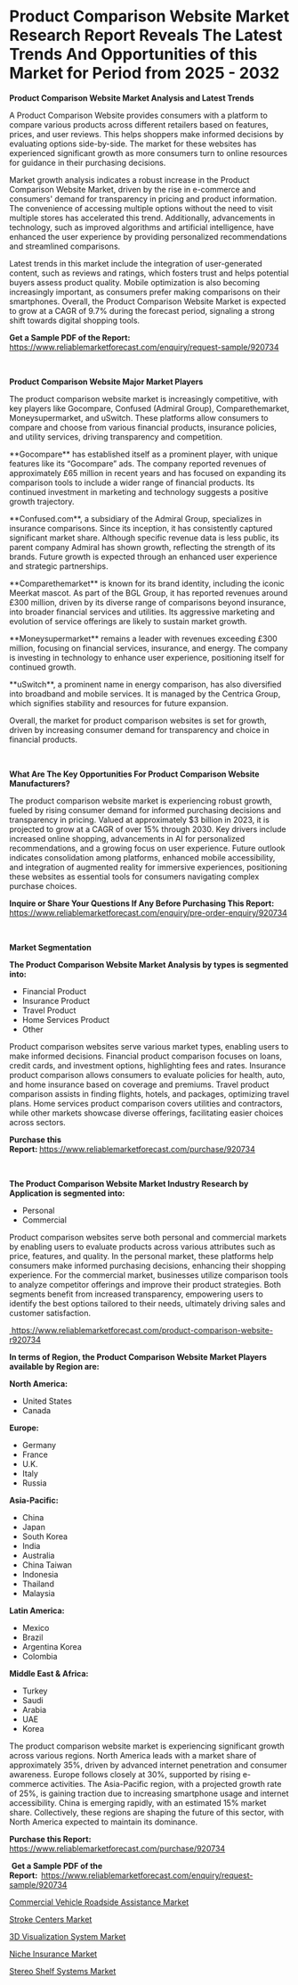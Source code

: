 <p><h1>Product Comparison Website Market Research Report Reveals The Latest Trends And Opportunities of this Market for Period from 2025 - 2032</h1></p><p><strong>Product Comparison Website Market Analysis and Latest Trends</strong></p>
<p><p>A Product Comparison Website provides consumers with a platform to compare various products across different retailers based on features, prices, and user reviews. This helps shoppers make informed decisions by evaluating options side-by-side. The market for these websites has experienced significant growth as more consumers turn to online resources for guidance in their purchasing decisions.</p><p>Market growth analysis indicates a robust increase in the Product Comparison Website Market, driven by the rise in e-commerce and consumers' demand for transparency in pricing and product information. The convenience of accessing multiple options without the need to visit multiple stores has accelerated this trend. Additionally, advancements in technology, such as improved algorithms and artificial intelligence, have enhanced the user experience by providing personalized recommendations and streamlined comparisons.</p><p>Latest trends in this market include the integration of user-generated content, such as reviews and ratings, which fosters trust and helps potential buyers assess product quality. Mobile optimization is also becoming increasingly important, as consumers prefer making comparisons on their smartphones. Overall, the Product Comparison Website Market is expected to grow at a CAGR of 9.7% during the forecast period, signaling a strong shift towards digital shopping tools.</p></p>
<p><strong>Get a Sample PDF of the Report:&nbsp;</strong> <a href="https://www.reliablemarketforecast.com/enquiry/request-sample/920734?utm_campaign=1169&utm_medium=2&utm_source=Github&utm_content=ia&utm_term=06032025&utm_id=product-comparison-website">https://www.reliablemarketforecast.com/enquiry/request-sample/920734</a></p>
<p>&nbsp;</p>
<p><strong>Product Comparison Website Major Market Players</strong></p>
<p><p>The product comparison website market is increasingly competitive, with key players like Gocompare, Confused (Admiral Group), Comparethemarket, Moneysupermarket, and uSwitch. These platforms allow consumers to compare and choose from various financial products, insurance policies, and utility services, driving transparency and competition.</p><p>**Gocompare** has established itself as a prominent player, with unique features like its “Gocompare” ads. The company reported revenues of approximately £65 million in recent years and has focused on expanding its comparison tools to include a wider range of financial products. Its continued investment in marketing and technology suggests a positive growth trajectory.</p><p>**Confused.com**, a subsidiary of the Admiral Group, specializes in insurance comparisons. Since its inception, it has consistently captured significant market share. Although specific revenue data is less public, its parent company Admiral has shown growth, reflecting the strength of its brands. Future growth is expected through an enhanced user experience and strategic partnerships.</p><p>**Comparethemarket** is known for its brand identity, including the iconic Meerkat mascot. As part of the BGL Group, it has reported revenues around £300 million, driven by its diverse range of comparisons beyond insurance, into broader financial services and utilities. Its aggressive marketing and evolution of service offerings are likely to sustain market growth.</p><p>**Moneysupermarket** remains a leader with revenues exceeding £300 million, focusing on financial services, insurance, and energy. The company is investing in technology to enhance user experience, positioning itself for continued growth.</p><p>**uSwitch**, a prominent name in energy comparison, has also diversified into broadband and mobile services. It is managed by the Centrica Group, which signifies stability and resources for future expansion.</p><p>Overall, the market for product comparison websites is set for growth, driven by increasing consumer demand for transparency and choice in financial products.</p></p>
<p>&nbsp;</p>
<p><strong>What Are The Key Opportunities For Product Comparison Website Manufacturers?</strong></p>
<p><p>The product comparison website market is experiencing robust growth, fueled by rising consumer demand for informed purchasing decisions and transparency in pricing. Valued at approximately $3 billion in 2023, it is projected to grow at a CAGR of over 15% through 2030. Key drivers include increased online shopping, advancements in AI for personalized recommendations, and a growing focus on user experience. Future outlook indicates consolidation among platforms, enhanced mobile accessibility, and integration of augmented reality for immersive experiences, positioning these websites as essential tools for consumers navigating complex purchase choices.</p></p>
<p><strong>Inquire or Share Your Questions If Any Before Purchasing This Report:</strong> <a href="https://www.reliablemarketforecast.com/enquiry/pre-order-enquiry/920734?utm_campaign=1169&utm_medium=2&utm_source=Github&utm_content=ia&utm_term=06032025&utm_id=product-comparison-website">https://www.reliablemarketforecast.com/enquiry/pre-order-enquiry/920734</a></p>
<p>&nbsp;</p>
<p><strong>Market Segmentation</strong></p>
<p><strong>The Product Comparison Website Market Analysis by types is segmented into:</strong></p>
<p><ul><li>Financial Product</li><li>Insurance Product</li><li>Travel Product</li><li>Home Services Product</li><li>Other</li></ul></p>
<p><p>Product comparison websites serve various market types, enabling users to make informed decisions. Financial product comparison focuses on loans, credit cards, and investment options, highlighting fees and rates. Insurance product comparison allows consumers to evaluate policies for health, auto, and home insurance based on coverage and premiums. Travel product comparison assists in finding flights, hotels, and packages, optimizing travel plans. Home services product comparison covers utilities and contractors, while other markets showcase diverse offerings, facilitating easier choices across sectors.</p></p>
<p><strong>Purchase this Report:&nbsp;</strong><a href="https://www.reliablemarketforecast.com/purchase/920734?utm_campaign=1169&utm_medium=2&utm_source=Github&utm_content=ia&utm_term=06032025&utm_id=product-comparison-website">https://www.reliablemarketforecast.com/purchase/920734</a></p>
<p>&nbsp;</p>
<p><strong>The Product Comparison Website Market Industry Research by Application is segmented into:</strong></p>
<p><ul><li>Personal</li><li>Commercial</li></ul></p>
<p><p>Product comparison websites serve both personal and commercial markets by enabling users to evaluate products across various attributes such as price, features, and quality. In the personal market, these platforms help consumers make informed purchasing decisions, enhancing their shopping experience. For the commercial market, businesses utilize comparison tools to analyze competitor offerings and improve their product strategies. Both segments benefit from increased transparency, empowering users to identify the best options tailored to their needs, ultimately driving sales and customer satisfaction.</p></p>
<p><a href="https://www.reliablemarketforecast.com/product-comparison-website-r920734?utm_campaign=1169&utm_medium=2&utm_source=Github&utm_content=ia&utm_term=06032025&utm_id=product-comparison-website">&nbsp;https://www.reliablemarketforecast.com/product-comparison-website-r920734</a></p>
<p><strong>In terms of Region, the Product Comparison Website Market Players available by Region are:</strong></p>
<p>
    <p> <strong> North America: </strong>
        <ul>
            <li>United States</li>
            <li>Canada</li>
        </ul>
        </p> 
    <p> <strong> Europe: </strong>
        <ul>
            <li>Germany</li>
            <li>France</li>
            <li>U.K.</li>
            <li>Italy</li>
            <li>Russia</li>
        </ul>
        </p> 
    <p> <strong> Asia-Pacific: </strong>
        <ul>
            <li>China</li>
            <li>Japan</li>
            <li>South Korea</li>
            <li>India</li>
            <li>Australia</li>
            <li>China Taiwan</li>
            <li>Indonesia</li>
            <li>Thailand</li>
            <li>Malaysia</li>
        </ul>
        </p> 
    <p> <strong> Latin America: </strong>
        <ul>
            <li>Mexico</li>
            <li>Brazil</li>
            <li>Argentina Korea</li>
            <li>Colombia</li>
        </ul>
        </p> 
    <p> <strong> Middle East & Africa: </strong>
        <ul>
            <li>Turkey</li>
            <li>Saudi</li>
            <li>Arabia</li>
            <li>UAE</li>
            <li>Korea</li>
        </ul>
    </p>
    </p>
<p><p>The product comparison website market is experiencing significant growth across various regions. North America leads with a market share of approximately 35%, driven by advanced internet penetration and consumer awareness. Europe follows closely at 30%, supported by rising e-commerce activities. The Asia-Pacific region, with a projected growth rate of 25%, is gaining traction due to increasing smartphone usage and internet accessibility. China is emerging rapidly, with an estimated 15% market share. Collectively, these regions are shaping the future of this sector, with North America expected to maintain its dominance.</p></p>
<p><strong>Purchase this Report: </strong><a href="https://www.reliablemarketforecast.com/purchase/920734?utm_campaign=1169&utm_medium=2&utm_source=Github&utm_content=ia&utm_term=06032025&utm_id=product-comparison-website">https://www.reliablemarketforecast.com/purchase/920734</a></p>
<p>&nbsp;<strong>Get a Sample PDF of the Report:&nbsp;&nbsp;</strong><a href="https://www.reliablemarketforecast.com/enquiry/request-sample/920734?utm_campaign=1169&utm_medium=2&utm_source=Github&utm_content=ia&utm_term=06032025&utm_id=product-comparison-website">https://www.reliablemarketforecast.com/enquiry/request-sample/920734</a></p>
<p><strong></strong></p>
<p><p><a href="https://github.com/pizolina/Market-Research-Report-List-7/blob/main/commercial-vehicle-roadside-assistance-market.md?utm_campaign=1169&utm_medium=2&utm_source=Github&utm_content=ia&utm_term=06032025&utm_id=product-comparison-website">Commercial Vehicle Roadside Assistance Market</a></p><p><a href="https://github.com/rakowpleetj1/Market-Research-Report-List-1/blob/main/stroke-centers-market.md?utm_campaign=1169&utm_medium=2&utm_source=Github&utm_content=ia&utm_term=06032025&utm_id=product-comparison-website">Stroke Centers Market</a></p><p><a href="https://github.com/mcveathuane2/Market-Research-Report-List-1/blob/main/3d-visualization-system-market.md?utm_campaign=1169&utm_medium=2&utm_source=Github&utm_content=ia&utm_term=06032025&utm_id=product-comparison-website">3D Visualization System Market</a></p><p><a href="https://github.com/akramisabtu/Market-Research-Report-List-1/blob/main/niche-insurance-market.md?utm_campaign=1169&utm_medium=2&utm_source=Github&utm_content=ia&utm_term=06032025&utm_id=product-comparison-website">Niche Insurance Market</a></p><p><a href="https://github.com/omduthkevork/Market-Research-Report-List-1/blob/main/stereo-shelf-systems-market.md?utm_campaign=1169&utm_medium=2&utm_source=Github&utm_content=ia&utm_term=06032025&utm_id=product-comparison-website">Stereo Shelf Systems Market</a></p></p>